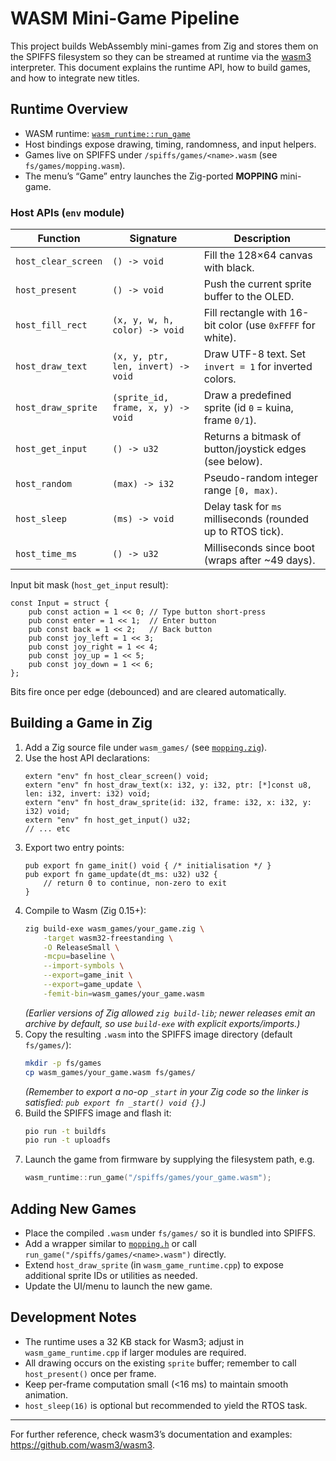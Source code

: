 # WASM Mini-Game Pipeline

This project builds WebAssembly mini-games from Zig and stores them on the SPIFFS filesystem so they can be streamed at runtime via the [wasm3](https://github.com/wasm3/wasm3) interpreter. This document explains the runtime API, how to build games, and how to integrate new titles.

## Runtime Overview

- WASM runtime: [`wasm_runtime::run_game`](../components/wasm_runtime/include/wasm_game_runtime.hpp)
- Host bindings expose drawing, timing, randomness, and input helpers.
- Games live on SPIFFS under `/spiffs/games/<name>.wasm` (see `fs/games/mopping.wasm`).
- The menu’s “Game” entry launches the Zig-ported **MOPPING** mini-game.

### Host APIs (`env` module)

| Function | Signature | Description |
|----------|-----------|-------------|
| `host_clear_screen` | `() -> void` | Fill the 128×64 canvas with black. |
| `host_present` | `() -> void` | Push the current sprite buffer to the OLED. |
| `host_fill_rect` | `(x, y, w, h, color) -> void` | Fill rectangle with 16-bit color (use `0xFFFF` for white). |
| `host_draw_text` | `(x, y, ptr, len, invert) -> void` | Draw UTF-8 text. Set `invert = 1` for inverted colors. |
| `host_draw_sprite` | `(sprite_id, frame, x, y) -> void` | Draw a predefined sprite (id `0` = kuina, frame `0/1`). |
| `host_get_input` | `() -> u32` | Returns a bitmask of button/joystick edges (see below). |
| `host_random` | `(max) -> i32` | Pseudo-random integer range `[0, max)`. |
| `host_sleep` | `(ms) -> void` | Delay task for `ms` milliseconds (rounded up to RTOS tick). |
| `host_time_ms` | `() -> u32` | Milliseconds since boot (wraps after ~49 days). |

Input bit mask (`host_get_input` result):

```zig
const Input = struct {
    pub const action = 1 << 0; // Type button short-press
    pub const enter = 1 << 1;  // Enter button
    pub const back = 1 << 2;   // Back button
    pub const joy_left = 1 << 3;
    pub const joy_right = 1 << 4;
    pub const joy_up = 1 << 5;
    pub const joy_down = 1 << 6;
};
```

Bits fire once per edge (debounced) and are cleared automatically.

## Building a Game in Zig

1. Add a Zig source file under `wasm_games/` (see [`mopping.zig`](../wasm_games/mopping.zig)).
2. Use the host API declarations:
   ```zig
   extern "env" fn host_clear_screen() void;
   extern "env" fn host_draw_text(x: i32, y: i32, ptr: [*]const u8, len: i32, invert: i32) void;
   extern "env" fn host_draw_sprite(id: i32, frame: i32, x: i32, y: i32) void;
   extern "env" fn host_get_input() u32;
   // ... etc
   ```
3. Export two entry points:
   ```zig
   pub export fn game_init() void { /* initialisation */ }
   pub export fn game_update(dt_ms: u32) u32 {
       // return 0 to continue, non-zero to exit
   }
   ```
4. Compile to Wasm (Zig 0.15+):
   ```bash
   zig build-exe wasm_games/your_game.zig \
       -target wasm32-freestanding \
       -O ReleaseSmall \
       -mcpu=baseline \
       --import-symbols \
       --export=game_init \
       --export=game_update \
       -femit-bin=wasm_games/your_game.wasm
   ```
   *(Earlier versions of Zig allowed `zig build-lib`; newer releases emit an
   archive by default, so use `build-exe` with explicit exports/imports.)*
5. Copy the resulting `.wasm` into the SPIFFS image directory (default `fs/games/`):
   ```bash
   mkdir -p fs/games
   cp wasm_games/your_game.wasm fs/games/
   ```
   *(Remember to export a no-op `_start` in your Zig code so the linker is satisfied: `pub export fn _start() void {}`.)*
6. Build the SPIFFS image and flash it:
   ```bash
   pio run -t buildfs
   pio run -t uploadfs
   ```
7. Launch the game from firmware by supplying the filesystem path, e.g.
   ```cpp
   wasm_runtime::run_game("/spiffs/games/your_game.wasm");
   ```

## Adding New Games

- Place the compiled `.wasm` under `fs/games/` so it is bundled into SPIFFS.
- Add a wrapper similar to [`mopping.h`](../components/Display/include/mopping.h) or call `run_game("/spiffs/games/<name>.wasm")` directly.
- Extend `host_draw_sprite` (in `wasm_game_runtime.cpp`) to expose additional sprite IDs or utilities as needed.
- Update the UI/menu to launch the new game.

## Development Notes

- The runtime uses a 32 KB stack for Wasm3; adjust in `wasm_game_runtime.cpp` if larger modules are required.
- All drawing occurs on the existing `sprite` buffer; remember to call `host_present()` once per frame.
- Keep per-frame computation small (<16 ms) to maintain smooth animation.
- `host_sleep(16)` is optional but recommended to yield the RTOS task.

---

For further reference, check wasm3’s documentation and examples: <https://github.com/wasm3/wasm3>.
